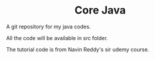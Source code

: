 
<h1 align="center" id="title">Core Java</h1>
<p id="description">A git repository for my java codes.</p>
<p>All the code will be available in src folder.</p>
<p>The tutorial code is from Navin Reddy's sir udemy course.</p>
